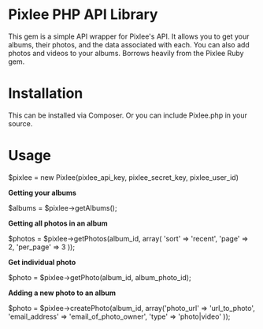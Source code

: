 Pixlee PHP API Library
=================
This gem is a simple API wrapper for Pixlee's API. It allows you to get your albums, their photos, and the data associated with each. You can also add photos and videos to your albums. Borrows heavily from the Pixlee Ruby gem.


Installation
=================
This can be installed via Composer. Or you can include Pixlee.php in your source.

Usage
==================
$pixlee = new Pixlee(pixlee_api_key, pixlee_secret_key, pixlee_user_id)

**Getting  your albums**

$albums = $pixlee->getAlbums();

**Getting all photos in an album**

$photos = $pixlee->getPhotos(album_id, array( 'sort'      => 'recent', 
                                              'page'      => 2, 
                                              'per_page'  => 3
                                              ));

**Get individual photo**

$photo 	=	$pixlee->getPhoto(album_id, album_photo_id);

**Adding a new photo to an album**

$photo = $pixlee->createPhoto(album_id, array('photo_url'     => 'url_to_photo', 
                                              'email_address' => 'email_of_photo_owner', 
                                              'type'          => 'photo|video'
                                              ));
